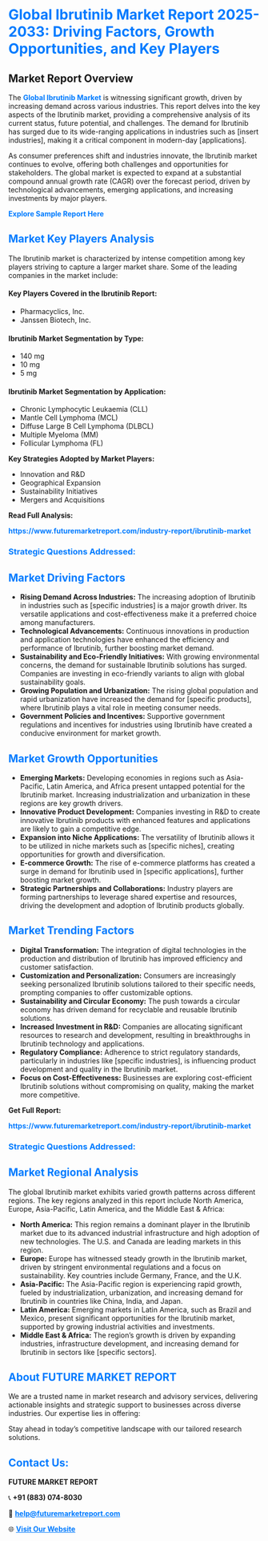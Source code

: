 <h1 style="color: #007BFF;">Global Ibrutinib Market Report 2025-2033: Driving Factors, Growth Opportunities, and Key Players</h1>

<section id="overview">
<h2>Market Report Overview</h2>
<p>The <a href="https://www.futuremarketreport.com/industry-report/ibrutinib-market" style="color: #007BFF; text-decoration: none;"><strong>Global Ibrutinib Market</strong></a> is witnessing significant growth, driven by increasing demand across various industries. This report delves into the key aspects of the Ibrutinib market, providing a comprehensive analysis of its current status, future potential, and challenges. The demand for Ibrutinib has surged due to its wide-ranging applications in industries such as [insert industries], making it a critical component in modern-day [applications].</p>
<p>As consumer preferences shift and industries innovate, the Ibrutinib market continues to evolve, offering both challenges and opportunities for stakeholders. The global market is expected to expand at a substantial compound annual growth rate (CAGR) over the forecast period, driven by technological advancements, emerging applications, and increasing investments by major players.</p>
</section>

<section id="overview">
<p><a href="https://www.futuremarketreport.com/request-sample/reportId=90941" style="color: #007BFF; text-decoration: none;"><strong>Explore Sample Report Here</strong></a></p>
</section>

<section id="key-players">
<h2 style="color: #007BFF;">Market Key Players Analysis</h2>
<p>The Ibrutinib market is characterized by intense competition among key players striving to capture a larger market share. Some of the leading companies in the market include:</p>
<h4>Key Players Covered in the Ibrutinib Report:</h4>
<ul><li>Pharmacyclics, Inc.</li><li>Janssen Biotech, Inc.</li></ul>
<h4>Ibrutinib Market Segmentation by Type:</h4>
<ul><li>140 mg</li><li>10 mg</li><li>5 mg</li></ul>

<h4>Ibrutinib Market Segmentation by Application:</h4>
<ul><li>Chronic Lymphocytic Leukaemia (CLL)</li><li>Mantle Cell Lymphoma (MCL)</li><li>Diffuse Large B Cell Lymphoma (DLBCL)</li><li>Multiple Myeloma (MM)</li><li>Follicular Lymphoma (FL)</li></ul>
<p><strong>Key Strategies Adopted by Market Players:</strong></p>
<ul>
<li>Innovation and R&D</li>
<li>Geographical Expansion</li>
<li>Sustainability Initiatives</li>
<li>Mergers and Acquisitions</li>
</ul>
</section>

<section>
<p><strong>Read Full Analysis: </strong></p><a href="https://www.futuremarketreport.com/industry-report/ibrutinib-market" style="color: #007BFF; text-decoration: none;"><strong>https://www.futuremarketreport.com/industry-report/ibrutinib-market</strong></a>
<h3 style="color: #007BFF;">Strategic Questions Addressed:</h3>
</section>

<section id="driving-factors">
<h2 style="color: #007BFF;">Market Driving Factors</h2>
<ul>
<li><strong>Rising Demand Across Industries:</strong> The increasing adoption of Ibrutinib in industries such as [specific industries] is a major growth driver. Its versatile applications and cost-effectiveness make it a preferred choice among manufacturers.</li>
<li><strong>Technological Advancements:</strong> Continuous innovations in production and application technologies have enhanced the efficiency and performance of Ibrutinib, further boosting market demand.</li>
<li><strong>Sustainability and Eco-Friendly Initiatives:</strong> With growing environmental concerns, the demand for sustainable Ibrutinib solutions has surged. Companies are investing in eco-friendly variants to align with global sustainability goals.</li>
<li><strong>Growing Population and Urbanization:</strong> The rising global population and rapid urbanization have increased the demand for [specific products], where Ibrutinib plays a vital role in meeting consumer needs.</li>
<li><strong>Government Policies and Incentives:</strong> Supportive government regulations and incentives for industries using Ibrutinib have created a conducive environment for market growth.</li>
</ul>
</section>

<section id="growth-opportunities">
<h2 style="color: #007BFF;">Market Growth Opportunities</h2>
<ul>
<li><strong>Emerging Markets:</strong> Developing economies in regions such as Asia-Pacific, Latin America, and Africa present untapped potential for the Ibrutinib market. Increasing industrialization and urbanization in these regions are key growth drivers.</li>
<li><strong>Innovative Product Development:</strong> Companies investing in R&D to create innovative Ibrutinib products with enhanced features and applications are likely to gain a competitive edge.</li>
<li><strong>Expansion into Niche Applications:</strong> The versatility of Ibrutinib allows it to be utilized in niche markets such as [specific niches], creating opportunities for growth and diversification.</li>
<li><strong>E-commerce Growth:</strong> The rise of e-commerce platforms has created a surge in demand for Ibrutinib used in [specific applications], further boosting market growth.</li>
<li><strong>Strategic Partnerships and Collaborations:</strong> Industry players are forming partnerships to leverage shared expertise and resources, driving the development and adoption of Ibrutinib products globally.</li>
</ul>
</section>

<section id="trending-factors">
<h2 style="color: #007BFF;">Market Trending Factors</h2>
<ul>
<li><strong>Digital Transformation:</strong> The integration of digital technologies in the production and distribution of Ibrutinib has improved efficiency and customer satisfaction.</li>
<li><strong>Customization and Personalization:</strong> Consumers are increasingly seeking personalized Ibrutinib solutions tailored to their specific needs, prompting companies to offer customizable options.</li>
<li><strong>Sustainability and Circular Economy:</strong> The push towards a circular economy has driven demand for recyclable and reusable Ibrutinib solutions.</li>
<li><strong>Increased Investment in R&D:</strong> Companies are allocating significant resources to research and development, resulting in breakthroughs in Ibrutinib technology and applications.</li>
<li><strong>Regulatory Compliance:</strong> Adherence to strict regulatory standards, particularly in industries like [specific industries], is influencing product development and quality in the Ibrutinib market.</li>
<li><strong>Focus on Cost-Effectiveness:</strong> Businesses are exploring cost-efficient Ibrutinib solutions without compromising on quality, making the market more competitive.</li>
</ul>
</section>

<section>
<p><strong>Get Full Report: </strong></p><a href="https://www.futuremarketreport.com/industry-report/ibrutinib-market" style="color: #007BFF; text-decoration: none;"><strong>https://www.futuremarketreport.com/industry-report/ibrutinib-market</strong></a>
<h3 style="color: #007BFF;">Strategic Questions Addressed:</h3>
</section>


<section id="regional-analysis">
<h2 style="color: #007BFF;">Market Regional Analysis</h2>
<p>The global Ibrutinib market exhibits varied growth patterns across different regions. The key regions analyzed in this report include North America, Europe, Asia-Pacific, Latin America, and the Middle East & Africa:</p>
<ul>
<li><strong>North America:</strong> This region remains a dominant player in the Ibrutinib market due to its advanced industrial infrastructure and high adoption of new technologies. The U.S. and Canada are leading markets in this region.</li>
<li><strong>Europe:</strong> Europe has witnessed steady growth in the Ibrutinib market, driven by stringent environmental regulations and a focus on sustainability. Key countries include Germany, France, and the U.K.</li>
<li><strong>Asia-Pacific:</strong> The Asia-Pacific region is experiencing rapid growth, fueled by industrialization, urbanization, and increasing demand for Ibrutinib in countries like China, India, and Japan.</li>
<li><strong>Latin America:</strong> Emerging markets in Latin America, such as Brazil and Mexico, present significant opportunities for the Ibrutinib market, supported by growing industrial activities and investments.</li>
<li><strong>Middle East & Africa:</strong> The region’s growth is driven by expanding industries, infrastructure development, and increasing demand for Ibrutinib in sectors like [specific sectors].</li>
</ul>
</section>

<footer>
<h2 style="color: #007BFF;">About FUTURE MARKET REPORT</h2>
<p>We are a trusted name in market research and advisory services, delivering actionable insights and strategic support to businesses across diverse industries. Our expertise lies in offering:</p>

<p>Stay ahead in today’s competitive landscape with our tailored research solutions.</p>

<h2 style="color: #007BFF;">Contact Us:</h2>
<p><strong>FUTURE MARKET REPORT</strong></p>
<p>📞 <strong>+91 (883) 074-8030</strong></p>
<p>📧 <strong><a href="mailto:help@futuremarketreport.com" style="color: #007BFF;">help@futuremarketreport.com</a></strong></p>
<p>🌐 <strong><a href="https://www.futuremarketreport.com/" style="color: #007BFF;">Visit Our Website</a></strong></p>
</footer>